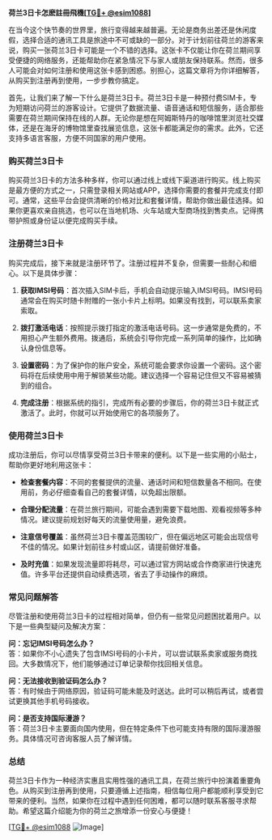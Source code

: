 **荷兰3日卡怎麽註冊飛機[[TG💪+ @esim1088](https://t.me/s/esim1088)]**

在当今这个快节奏的世界里，旅行变得越来越普遍。无论是商务出差还是休闲度假，选择合适的通讯工具是旅途中不可或缺的一部分。对于计划前往荷兰的游客来说，购买一张荷兰3日卡可能是一个不错的选择。这张卡不仅能让你在荷兰期间享受便捷的网络服务，还能帮助你在紧急情况下与家人或朋友保持联系。然而，很多人可能会对如何注册和使用这张卡感到困惑。别担心，这篇文章将为你详细解答，从购买到注册再到使用，一步步教你搞定。

首先，让我们来了解一下什么是荷兰3日卡。荷兰3日卡是一种预付费SIM卡，专为短期访问荷兰的游客设计。它提供了数据流量、语音通话和短信服务，适合那些需要在荷兰期间保持在线的人群。无论你是想在阿姆斯特丹的咖啡馆里浏览社交媒体，还是在海牙的博物馆里查找展览信息，这张卡都能满足你的需求。此外，它还支持多语言客服，方便不同国家的用户使用。

### 购买荷兰3日卡

购买荷兰3日卡的方法多种多样，你可以通过线上或线下渠道进行购买。线上购买是最方便的方式之一，只需登录相关网站或APP，选择你需要的套餐并完成支付即可。通常，这些平台会提供清晰的价格对比和套餐详情，帮助你做出最佳选择。如果你更喜欢亲自挑选，也可以在当地机场、火车站或大型商场找到售卖点。记得携带护照或身份证以便完成购买手续。

### 注册荷兰3日卡

购买完成后，接下来就是注册环节了。注册过程并不复杂，但需要一些耐心和细心。以下是具体步骤：

1. **获取IMSI号码**：首次插入SIM卡后，手机会自动提示输入IMSI号码。IMSI号码通常会在购买时随卡附赠的一张小卡片上标明。如果没有找到，可以联系卖家索取。

2. **拨打激活电话**：按照提示拨打指定的激活电话号码。这一步通常是免费的，不用担心产生额外费用。拨通后，系统会引导你完成一系列简单的操作，比如确认身份信息等。

3. **设置密码**：为了保护你的账户安全，系统可能会要求你设置一个密码。这个密码将在后续使用中用于解锁某些功能。建议选择一个容易记住但又不容易被猜到的组合。

4. **完成注册**：根据系统的指引，完成所有必要的步骤后，你的荷兰3日卡就正式激活了。此时，你就可以开始使用它的各项服务了。

### 使用荷兰3日卡

成功注册后，你可以尽情享受荷兰3日卡带来的便利。以下是一些实用的小贴士，帮助你更好地利用这张卡：

- **检查套餐内容**：不同的套餐提供的流量、通话时间和短信数量各不相同。在使用前，务必仔细查看自己的套餐详情，以免超出限额。
  
- **合理分配流量**：在荷兰旅行期间，可能会遇到需要下载地图、观看视频等多种情况。建议提前规划好每天的流量使用量，避免浪费。

- **注意信号覆盖**：虽然荷兰3日卡覆盖范围较广，但在偏远地区可能会出现信号不佳的情况。如果计划前往乡村或山区，请提前做好准备。

- **及时充值**：如果发现流量即将耗尽，可以通过官方网站或合作商家进行快速充值。许多平台还提供自动续费选项，省去了手动操作的麻烦。

### 常见问题解答

尽管注册和使用荷兰3日卡的过程相对简单，但仍有一些常见问题困扰着用户。以下是一些典型疑问及解决方案：

**问：忘记IMSI号码怎么办？**  
答：如果你不小心遗失了包含IMSI号码的小卡片，可以尝试联系卖家或服务商找回。大多数情况下，他们能够通过订单记录帮你找回相关信息。

**问：无法接收到验证码怎么办？**  
答：有时候由于网络原因，验证码可能未能及时送达。此时可以稍后再试，或者尝试更换其他手机号码接收。

**问：是否支持国际漫游？**  
答：荷兰3日卡主要面向国内使用，但在特定条件下也可能支持有限的国际漫游服务。具体情况可咨询客服人员了解详情。

### 总结

荷兰3日卡作为一种经济实惠且实用性强的通讯工具，在荷兰旅行中扮演着重要角色。从购买到注册再到使用，只要遵循上述指南，相信每位用户都能顺利享受到它带来的便利。当然，如果你在过程中遇到任何困难，都可以随时联系客服寻求帮助。希望这篇介绍能为你的荷兰之旅增添一份安心与便捷！  

[[TG💪+ @esim1088](https://t.me/s/esim1088) ![Image](https://i.postimg.cc/4NQfJmqS/Snipaste-2025-05-13-00-14-12.png)]